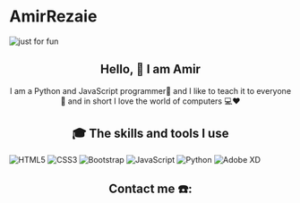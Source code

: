 # AmirRezaie
<img src="https://user-images.githubusercontent.com/92677789/225840922-be39c3f6-2d50-4471-a7ec-fd1d0fc4c75e.svg" alt=" just for fun" >
<h2 align="center">Hello, 👋 I am Amir</h2>

<p align="center">I am a Python and JavaScript programmer🐍 and I like to teach it to everyone 🎯 and in short I love the world of computers 💻❤️</p>

<h2 align="center">🎓 The skills and tools I use</h2>

![HTML5](https://img.shields.io/badge/html5-%23E34F26.svg?style=for-the-badge&logo=html5&logoColor=white) ![CSS3](https://img.shields.io/badge/css3-%231572B6.svg?style=for-the-badge&logo=css3&logoColor=white) ![Bootstrap](https://img.shields.io/badge/bootstrap-%23563D7C.svg?style=for-the-badge&logo=bootstrap&logoColor=white)
 ![JavaScript](https://img.shields.io/badge/javascript-%23323330.svg?style=for-the-badge&logo=javascript&logoColor=%23F7DF1E) ![Python](https://img.shields.io/badge/python-3670A0?style=for-the-badge&logo=python&logoColor=ffdd54) ![Adobe XD](https://img.shields.io/badge/Adobe%20XD-470137?style=for-the-badge&logo=Adobe%20XD&logoColor=#FF61F6) 
 <h2 align="center">Contact me ☎️:</h2>
<a href="https://www.youtube.com/@amirrezaie5998"><img src="https://github.com/AmirRezaiee/AmirRezaiee/blob/main/   image/youtube.png?raw=true" alt=""></a>
